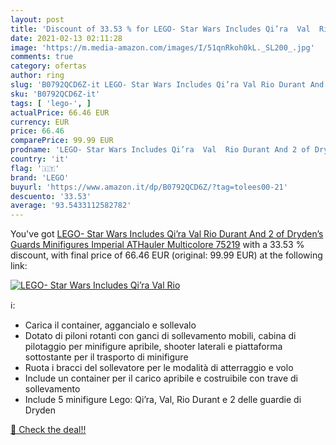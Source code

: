 ```yaml
---
layout: post
title: 'Discount of 33.53 % for LEGO- Star Wars Includes Qi’ra  Val  Rio'
date: 2021-02-13 02:11:28
image: 'https://m.media-amazon.com/images/I/51qnRkoh0kL._SL200_.jpg'
comments: true
category: ofertas
author: ring
slug: 'B0792QCD6Z-it LEGO- Star Wars Includes Qi’ra Val Rio Durant And 2 of...'
sku: 'B0792QCD6Z-it'
tags: [ 'lego-', ]
actualPrice: 66.46 EUR
currency: EUR
price: 66.46
comparePrice: 99.99 EUR
prodname: 'LEGO- Star Wars Includes Qi’ra  Val  Rio Durant And 2 of Dryden’s Guards Minifigures Imperial ATHauler  Multicolore  75219'
country: 'it'
flag: '🇮🇹'
brand: 'LEGO'
buyurl: 'https://www.amazon.it/dp/B0792QCD6Z/?tag=tolees00-21'
descuento: '33.53'
average: '93.5433112582782'
---
```


You've got [LEGO- Star Wars Includes Qi’ra  Val  Rio Durant And 2 of Dryden’s Guards Minifigures Imperial ATHauler  Multicolore  75219](https://www.amazon.it/dp/B0792QCD6Z/?tag=tolees00-21) with a  33.53 % discount, with final price of 66.46 EUR (original: 99.99 EUR) at the following link:

[![LEGO- Star Wars Includes Qi’ra  Val  Rio](https://m.media-amazon.com/images/I/51qnRkoh0kL._SL200_.jpg)](https://www.amazon.it/dp/B0792QCD6Z/?tag=tolees00-21)

ℹ️:

- Carica il container, aggancialo e sollevalo
- Dotato di piloni rotanti con ganci di sollevamento mobili, cabina di pilotaggio per minifigure apribile, shooter laterali e piattaforma sottostante per il trasporto di minifigure
- Ruota i bracci del sollevatore per le modalità di atterraggio e volo
- Include un container per il carico apribile e costruibile con trave di sollevamento
- Include 5 minifigure Lego: Qi’ra, Val, Rio Durant e 2 delle guardie di Dryden

[🛒 Check the deal!!](https://www.amazon.it/dp/B0792QCD6Z/?tag=tolees00-21)
